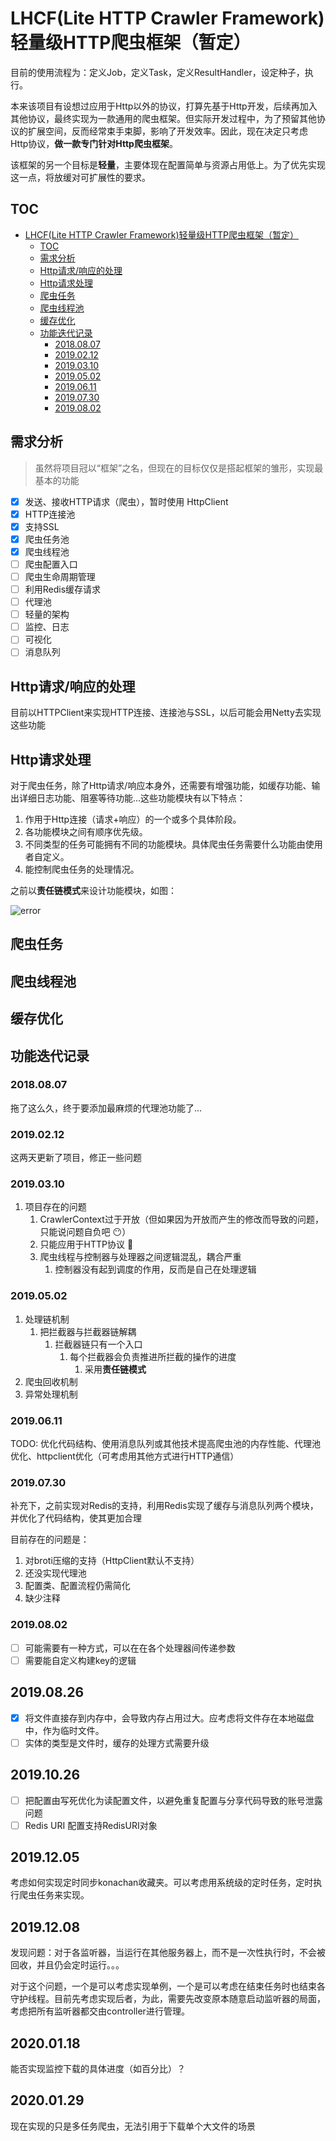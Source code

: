 # LHCF(Lite HTTP Crawler Framework)轻量级HTTP爬虫框架（暂定）

目前的使用流程为：定义Job，定义Task，定义ResultHandler，设定种子，执行。

本来该项目有设想过应用于Http以外的协议，打算先基于Http开发，后续再加入其他协议，最终实现为一款通用的爬虫框架。但实际开发过程中，为了预留其他协议的扩展空间，反而经常束手束脚，影响了开发效率。因此，现在决定只考虑Http协议，**做一款专门针对Http爬虫框架**。

该框架的另一个目标是**轻量**，主要体现在配置简单与资源占用低上。为了优先实现这一点，将放缓对可扩展性的要求。

## TOC

- [LHCF(Lite HTTP Crawler Framework)轻量级HTTP爬虫框架（暂定）](#lhcflite-http-crawler-framework轻量级http爬虫框架暂定)
  - [TOC](#toc)
  - [需求分析](#需求分析)
  - [Http请求/响应的处理](#http请求响应的处理)
  - [Http请求处理](#http请求处理)
  - [爬虫任务](#爬虫任务)
  - [爬虫线程池](#爬虫线程池)
  - [缓存优化](#缓存优化)
  - [功能迭代记录](#功能迭代记录)
    - [2018.08.07](#20180807)
    - [2019.02.12](#20190212)
    - [2019.03.10](#20190310)
    - [2019.05.02](#20190502)
    - [2019.06.11](#20190611)
    - [2019.07.30](#20190730)
    - [2019.08.02](#20190802)

## 需求分析

> 虽然将项目冠以“框架”之名，但现在的目标仅仅是搭起框架的雏形，实现最基本的功能

- [x] 发送、接收HTTP请求（爬虫），暂时使用 HttpClient
- [x] HTTP连接池
- [x] 支持SSL
- [x] 爬虫任务池
- [x] 爬虫线程池
- [ ] 爬虫配置入口
- [ ] 爬虫生命周期管理
- [ ] 利用Redis缓存请求
- [ ] 代理池
- [ ] 轻量的架构
- [ ] 监控、日志
- [ ] 可视化
- [ ] 消息队列

## Http请求/响应的处理

目前以HTTPClient来实现HTTP连接、连接池与SSL，以后可能会用Netty去实现这些功能

## Http请求处理

对于爬虫任务，除了Http请求/响应本身外，还需要有增强功能，如缓存功能、输出详细日志功能、阻塞等待功能...这些功能模块有以下特点：

1. 作用于Http连接（请求+响应）的一个或多个具体阶段。
2. 各功能模块之间有顺序优先级。
3. 不同类型的任务可能拥有不同的功能模块。具体爬虫任务需要什么功能由使用者自定义。
4. 能控制爬虫任务的处理情况。

之前以**责任链模式**来设计功能模块，如图：

![error](Interceptor.JPG)

## 爬虫任务

## 爬虫线程池

## 缓存优化

## 功能迭代记录

### 2018.08.07

拖了这么久，终于要添加最麻烦的代理池功能了...

### 2019.02.12

这两天更新了项目，修正一些问题

### 2019.03.10

1. 项目存在的问题
   1. CrawlerContext过于开放（但如果因为开放而产生的修改而导致的问题，只能说问题自负吧 😶）
   2. 只能应用于HTTP协议 🐔
   3. 爬虫线程与控制器与处理器之间逻辑混乱，耦合严重
      1. 控制器没有起到调度的作用，反而是自己在处理逻辑

### 2019.05.02

1. 处理链机制
   1. 把拦截器与拦截器链解耦
      1. 拦截器链只有一个入口
         1. 每个拦截器会负责推进所拦截的操作的进度
            1. 采用**责任链模式**
2. 爬虫回收机制
3. 异常处理机制

### 2019.06.11

TODO: 优化代码结构、使用消息队列或其他技术提高爬虫池的内存性能、代理池优化、httpclient优化（可考虑用其他方式进行HTTP通信）

### 2019.07.30

补充下，之前实现对Redis的支持，利用Redis实现了缓存与消息队列两个模块，并优化了代码结构，使其更加合理

目前存在的问题是：

1. 对broti压缩的支持（HttpClient默认不支持）
2. 还没实现代理池
3. 配置类、配置流程仍需简化
4. 缺少注释

### 2019.08.02

- [ ] 可能需要有一种方式，可以在在各个处理器间传递参数
- [ ] 需要能自定义构建key的逻辑

## 2019.08.26

- [x] 将文件直接存到内存中，会导致内存占用过大。应考虑将文件存在本地磁盘中，作为临时文件。
- [ ] 实体的类型是文件时，缓存的处理方式需要升级

## 2019.10.26

- [ ] 把配置由写死优化为读配置文件，以避免重复配置与分享代码导致的账号泄露问题
- [ ] Redis URI 配置支持RedisURI对象

## 2019.12.05

考虑如何实现定时同步konachan收藏夹。可以考虑用系统级的定时任务，定时执行爬虫任务来实现。

## 2019.12.08

发现问题：对于各监听器，当运行在其他服务器上，而不是一次性执行时，不会被回收，并且仍会定时运行。。。

对于这个问题，一个是可以考虑实现单例，一个是可以考虑在结束任务时也结束各守护线程。目前先考虑实现后者，为此，需要先改变原本随意启动监听器的局面，考虑把所有监听器都交由controller进行管理。

## 2020.01.18

能否实现监控下载的具体进度（如百分比）？

## 2020.01.29

现在实现的只是多任务爬虫，无法引用于下载单个大文件的场景

